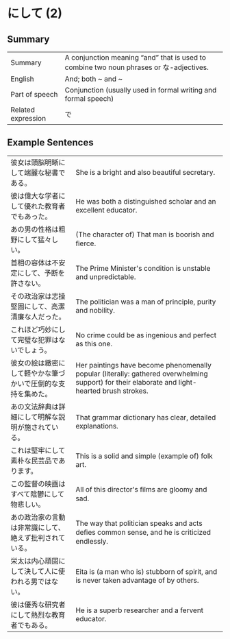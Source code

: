 # にして (2)

## Summary

<table><tr>   <td>Summary</td>   <td>A conjunction meaning “and” that is used to combine two noun phrases or な-adjectives.</td></tr><tr>   <td>English</td>   <td>And; both ~ and ~</td></tr><tr>   <td>Part of speech</td>   <td>Conjunction (usually used in formal writing and formal speech)</td></tr><tr>   <td>Related expression</td>   <td>で</td></tr></table>

## Example Sentences

<table><tr>   <td>彼女は頭脳明晰にして端麗な秘書である。</td>   <td>She is a bright and also beautiful secretary.</td></tr><tr>   <td>彼は偉大な学者にして優れた教育者でもあった。</td>   <td>He was both a distinguished scholar and an excellent educator.</td></tr><tr>   <td>あの男の性格は粗野にして猛々しい。</td>   <td>(The character of) That man is boorish and ﬁerce.</td></tr><tr>   <td>首相の容体は不安定にして、予断を許さない。</td>   <td>The Prime Minister's condition is unstable and unpredictable.</td></tr><tr>   <td>その政治家は志操堅固にして、高潔清廉な人だった。</td>   <td>The politician was a man of principle, purity and nobility.</td></tr><tr>   <td>これほど巧妙にして完璧な犯罪はないでしょう。</td>   <td>No crime could be as ingenious and perfect as this one.</td></tr><tr>   <td>彼女の絵は緻密にして軽やかな筆づかいで圧倒的な支持を集めた。</td>   <td>Her paintings have become phenomenally popular (literally: gathered overwhelming support) for their elaborate and light-hearted brush strokes.</td></tr><tr>   <td>あの文法辞典は詳細にして明解な説明が施されている。</td>   <td>That grammar dictionary has clear, detailed explanations.</td></tr><tr>   <td>これは堅牢にして素朴な民芸品であります。</td>   <td>This is a solid and simple (example of) folk art.</td></tr><tr>   <td>この監督の映画はすべて陰鬱にして物悲しい。</td>   <td>All of this director's ﬁlms are gloomy and sad.</td></tr><tr>   <td>あの政治家の言動は非常識にして、絶えず批判されている。</td>   <td>The way that politician speaks and acts deﬁes common sense, and he is criticized endlessly.</td></tr><tr>   <td>栄太は内心頑固にして決して人に使われる男ではない。</td>   <td>Eita is (a man who is) stubborn of spirit, and is never taken advantage of by others.</td></tr><tr>   <td>彼は優秀な研究者にして熱烈な教育者でもある。</td>   <td>He is a superb researcher and a fervent educator.</td></tr></table>

